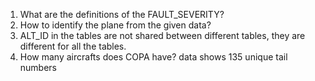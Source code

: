 1. What are the definitions of the FAULT_SEVERITY?
2. How to identify the plane from the given data?
3. ALT_ID in the tables are not shared between different tables, they are different for all the tables.
4. How many aircrafts does COPA have? data shows 135 unique tail numbers